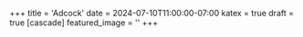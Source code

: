 +++
title = 'Adcock'
date = 2024-07-10T11:00:00-07:00
katex = true
draft = true
[cascade]
  featured_image = ''
+++
